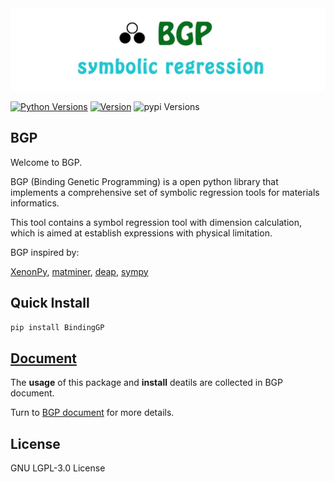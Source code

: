 <div align="center">
  <img alt="BGP" src="https://github.com/MGEdata/BGP/blob/master/img.jpg?raw=true">
</div>

[![Python Versions](https://img.shields.io/pypi/pyversions/bgp.svg)](https://pypi.org/project/bgp/)
[![Version](https://img.shields.io/github/tag/MGEdata/BGP.svg)](https://github.com/MGEdata/BGP/releases/latest)
![pypi Versions](https://badge.fury.io/py/bgp.svg)


BGP
----------------------
Welcome to BGP.

BGP (Binding Genetic Programming) is a open python library that implements a comprehensive set of symbolic regression tools for materials informatics.

This tool contains a symbol regression tool with dimension calculation,
which is aimed at establish expressions with physical limitation.

BGP inspired by:

  [XenonPy](https://github.com/yoshida-lab/XenonPy),
  [matminer](https://hackingmaterials.github.io/matminer/ ),
  [deap](https://github.com/DEAP/deap),
  [sympy](https://www.sympy.org/en/index.html)

Quick Install
----------------------
```bash
pip install BindingGP
```

[Document](https://boliqq07.github.io/BGPdocument/)
----------------------
The **usage** of this package and **install** deatils are collected in BGP document.

Turn to [BGP document](https://boliqq07.github.io/BGPdocument/) for more details.

License
----------------------
GNU LGPL-3.0 License





